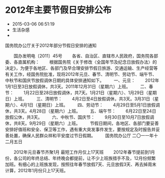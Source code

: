 # 2012年主要节假日安排公布
- 2015-03-06 06:51:19
- 生活杂感
- 

<!--markdown-->国务院办公厅关于2012年部分节假日安排的通知


<!--more-->


　　国办发明电〔2011〕45号
　　各省、自治区、直辖市人民政府，国务院各部委、各直属机构：
　　根据国务院《关于修改〈全国年节及纪念日放假办法〉的决定》，为便于各地区、各部门及早合理安排节假日旅游、交通运输、生产经营等有关工作，经国务院批准，现将2012年元旦、春节、清明节、劳动节、端午节、中秋节和国庆节放假调休日期的具体安排通知如下。
　　一、元旦：
　　2012年1月1日至3日放假调休，共3天。2011年12月31日（星期六）上班。
　　二、春节：
　　1月22日至28日放假调休，共7天。1月21日（星期六）、1月29日（星期日）上班。
　　三、清明节：
　　4月2日至4日放假调休，共3天。3月31日（星期六）、4月1日（星期日）上班。
　　四、劳动节：
　　4月29日至5月1日放假调休，共3天。4月28日（星期六）上班。
　　五、端午节：
　　6月22日至24日放假公休，共3天。
　　六、中秋节、国庆节：
　　9月30日至10月7日放假调休，共8天。9月29日（星期六）上班。
　　节假日期间，各地区、各部门要妥善安排好值班和安全、保卫等工作，遇有重大突发事件发生，要按规定及时报告并妥善处置，确保人民群众祥和平安度过节日假期。
　　国务院办公厅
二〇一一年十二月五日


　　2012年元旦春节齐聚1月 最短工作月仅上17天班
　　2012年春节提前到1月份，各公司的年终总结、年终晚会都提前，让不少上班族措手不及，12月份频繁加班。有细心的上班族发现，按照往年春节放假7天、元旦放假3天、再去掉周末计算，2012年1月份只上17天班。